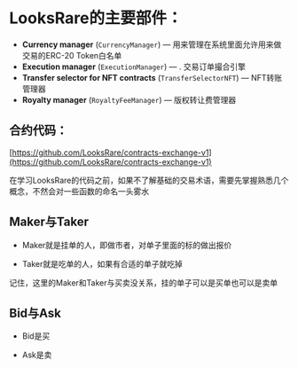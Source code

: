 # LooksRare的主要部件：

- **Currency manager** (`CurrencyManager`) — 用来管理在系统里面允许用来做交易的ERC-20 Token白名单
- **Execution manager** (`ExecutionManager`) — . 交易订单撮合引擎
- **Transfer selector for NFT contracts** (`TransferSelectorNFT`) — NFT转账管理器
- **Royalty manager** (`RoyaltyFeeManager`) — 版权转让费管理器

## 合约代码：

[https://github.com/LooksRare/contracts-exchange-v1](https://github.com/LooksRare/contracts-exchange-v1)

在学习LooksRare的代码之前，如果不了解基础的交易术语，需要先掌握熟悉几个概念，不然会对一些函数的命名一头雾水

## Maker与Taker

- Maker就是挂单的人，即做市者，对单子里面的标的做出报价

- Taker就是吃单的人，如果有合适的单子就吃掉

记住，这里的Maker和Taker与买卖没关系，挂的单子可以是买单也可以是卖单

## Bid与Ask

- Bid是买

- Ask是卖
